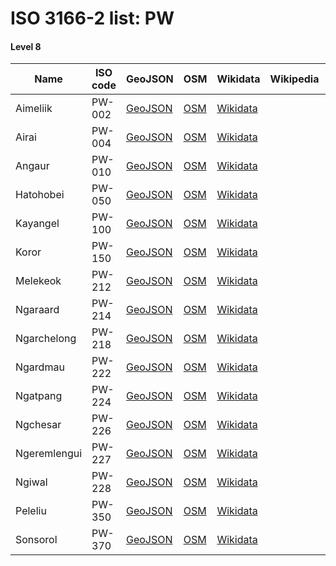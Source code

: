 # ISO 3166-2 list: PW


#### Level 8
Name | ISO code | GeoJSON | OSM | Wikidata | Wikipedia | population 
--- | --- | --- | --- | --- | --- | --- 
Aimeliik | PW-002 | [GeoJSON](../../export/geojson/q7/iso2/PW/PW-002.geojson) | [OSM](https://www.openstreetmap.org/relation/3825286) | [Wikidata](https://www.wikidata.org/wiki/Q405589) |  | 
Airai | PW-004 | [GeoJSON](../../export/geojson/q7/iso2/PW/PW-004.geojson) | [OSM](https://www.openstreetmap.org/relation/3825287) | [Wikidata](https://www.wikidata.org/wiki/Q407967) |  | 
Angaur | PW-010 | [GeoJSON](../../export/geojson/q7/iso2/PW/PW-010.geojson) | [OSM](https://www.openstreetmap.org/relation/3825288) | [Wikidata](https://www.wikidata.org/wiki/Q530813) |  | 120
Hatohobei | PW-050 | [GeoJSON](../../export/geojson/q7/iso2/PW/PW-050.geojson) | [OSM](https://www.openstreetmap.org/relation/3825289) | [Wikidata](https://www.wikidata.org/wiki/Q3516752) |  | 40
Kayangel | PW-100 | [GeoJSON](../../export/geojson/q7/iso2/PW/PW-100.geojson) | [OSM](https://www.openstreetmap.org/relation/3825302) | [Wikidata](https://www.wikidata.org/wiki/Q871222) |  | 
Koror | PW-150 | [GeoJSON](../../export/geojson/q7/iso2/PW/PW-150.geojson) | [OSM](https://www.openstreetmap.org/relation/3825290) | [Wikidata](https://www.wikidata.org/wiki/Q189426) |  | 
Melekeok | PW-212 | [GeoJSON](../../export/geojson/q7/iso2/PW/PW-212.geojson) | [OSM](https://www.openstreetmap.org/relation/3825291) | [Wikidata](https://www.wikidata.org/wiki/Q12898552) |  | 391
Ngaraard | PW-214 | [GeoJSON](../../export/geojson/q7/iso2/PW/PW-214.geojson) | [OSM](https://www.openstreetmap.org/relation/3825292) | [Wikidata](https://www.wikidata.org/wiki/Q1154127) |  | 
Ngarchelong | PW-218 | [GeoJSON](../../export/geojson/q7/iso2/PW/PW-218.geojson) | [OSM](https://www.openstreetmap.org/relation/3825293) | [Wikidata](https://www.wikidata.org/wiki/Q1070185) |  | 
Ngardmau | PW-222 | [GeoJSON](../../export/geojson/q7/iso2/PW/PW-222.geojson) | [OSM](https://www.openstreetmap.org/relation/3825294) | [Wikidata](https://www.wikidata.org/wiki/Q1144496) |  | 
Ngatpang | PW-224 | [GeoJSON](../../export/geojson/q7/iso2/PW/PW-224.geojson) | [OSM](https://www.openstreetmap.org/relation/3825296) | [Wikidata](https://www.wikidata.org/wiki/Q430385) |  | 
Ngchesar | PW-226 | [GeoJSON](../../export/geojson/q7/iso2/PW/PW-226.geojson) | [OSM](https://www.openstreetmap.org/relation/3825297) | [Wikidata](https://www.wikidata.org/wiki/Q1070180) |  | 
Ngeremlengui | PW-227 | [GeoJSON](../../export/geojson/q7/iso2/PW/PW-227.geojson) | [OSM](https://www.openstreetmap.org/relation/3825295) | [Wikidata](https://www.wikidata.org/wiki/Q975076) |  | 
Ngiwal | PW-228 | [GeoJSON](../../export/geojson/q7/iso2/PW/PW-228.geojson) | [OSM](https://www.openstreetmap.org/relation/3825298) | [Wikidata](https://www.wikidata.org/wiki/Q1154101) |  | 
Peleliu | PW-350 | [GeoJSON](../../export/geojson/q7/iso2/PW/PW-350.geojson) | [OSM](https://www.openstreetmap.org/relation/3825299) | [Wikidata](https://www.wikidata.org/wiki/Q497981) |  | 
Sonsorol | PW-370 | [GeoJSON](../../export/geojson/q7/iso2/PW/PW-370.geojson) | [OSM](https://www.openstreetmap.org/relation/3825300) | [Wikidata](https://www.wikidata.org/wiki/Q866699) |  | 
